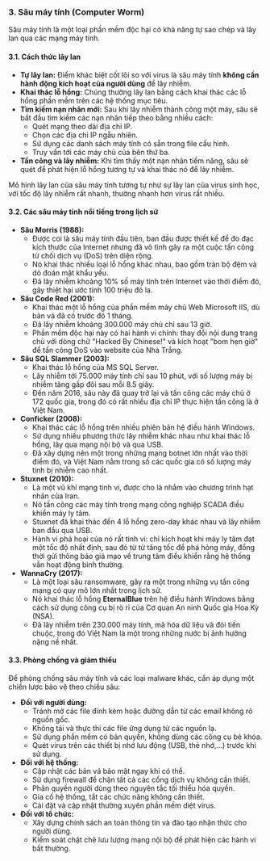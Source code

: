 ### 3. Sâu máy tính (Computer Worm)

Sâu máy tính là một loại phần mềm độc hại có khả năng tự sao chép và lây lan qua các mạng máy tính.

#### 3.1. Cách thức lây lan

* **Tự lây lan:** Điểm khác biệt cốt lõi so với virus là sâu máy tính **không cần hành động kích hoạt của người dùng** để lây nhiễm.
* **Khai thác lỗ hổng:** Chúng thường lây lan bằng cách khai thác các lỗ hổng phần mềm trên các hệ thống mục tiêu.
* **Tìm kiếm nạn nhân mới:** Sau khi lây nhiễm thành công một máy, sâu sẽ bắt đầu tìm kiếm các nạn nhân tiếp theo bằng nhiều cách:
    * Quét mạng theo dải địa chỉ IP.
    * Chọn các địa chỉ IP ngẫu nhiên.
    * Sử dụng các danh sách máy tính có sẵn trong file cấu hình.
    * Truy vấn tới các máy chủ của bên thứ ba.
* **Tấn công và lây nhiễm:** Khi tìm thấy một nạn nhân tiềm năng, sâu sẽ quét để phát hiện lỗ hổng tương tự và khai thác nó để lây nhiễm.

Mô hình lây lan của sâu máy tính tương tự như sự lây lan của virus sinh học, với tốc độ lây nhiễm rất nhanh, thường nhanh hơn virus rất nhiều.

#### 3.2. Các sâu máy tính nổi tiếng trong lịch sử

* **Sâu Morris (1988):**
    * Được coi là sâu máy tính đầu tiên, ban đầu được thiết kế để đo đạc kích thước của Internet nhưng đã vô tình gây ra một cuộc tấn công từ chối dịch vụ (DoS) trên diện rộng.
    * Nó khai thác nhiều loại lỗ hổng khác nhau, bao gồm tràn bộ đệm và dò đoán mật khẩu yếu.
    * Đã lây nhiễm khoảng 10% số máy tính trên Internet vào thời điểm đó, gây thiệt hại ước tính 100 triệu đô la.
* **Sâu Code Red (2001):**
    * Khai thác một lỗ hổng của phần mềm máy chủ Web Microsoft IIS, dù bản vá đã có trước đó 1 tháng.
    * Đã lây nhiễm khoảng 300.000 máy chủ chỉ sau 13 giờ.
    * Phần mềm độc hại này có hai hành vi chính: thay đổi nội dung trang chủ với dòng chữ "Hacked By Chinese!" và kích hoạt "bom hẹn giờ" để tấn công DoS vào website của Nhà Trắng.
* **Sâu SQL Slammer (2003):**
    * Khai thác lỗ hổng của MS SQL Server.
    * Lây nhiễm tới 75.000 máy tính chỉ sau 10 phút, với số lượng máy bị nhiễm tăng gấp đôi sau mỗi 8.5 giây.
    * Đến năm 2016, sâu này đã quay trở lại và tấn công các máy chủ ở 172 quốc gia, trong đó có rất nhiều địa chỉ IP thực hiện tấn công là ở Việt Nam.
* **Conficker (2008):**
    * Khai thác các lỗ hổng trên nhiều phiên bản hệ điều hành Windows.
    * Sử dụng nhiều phương thức lây nhiễm khác nhau như khai thác lỗ hổng, lây qua mạng nội bộ và qua USB.
    * Đã xây dựng nên một trong những mạng botnet lớn nhất vào thời điểm đó, và Việt Nam nằm trong số các quốc gia có số lượng máy tính bị nhiễm cao nhất.
* **Stuxnet (2010):**
    * Là một vũ khí mạng tinh vi, được cho là nhắm vào chương trình hạt nhân của Iran.
    * Nó tấn công các máy tính trong mạng công nghiệp SCADA điều khiển máy ly tâm.
    * Stuxnet đã khai thác đến 4 lỗ hổng zero-day khác nhau và lây nhiễm ban đầu qua USB.
    * Hành vi phá hoại của nó rất tinh vi: chỉ kích hoạt khi máy ly tâm đạt một tốc độ nhất định, sau đó từ từ tăng tốc để phá hỏng máy, đồng thời gửi thông báo giả mạo về trung tâm điều khiển rằng hệ thống vẫn hoạt động bình thường.
* **WannaCry (2017):**
    * Là một loại sâu ransomware, gây ra một trong những vụ tấn công mạng có quy mô lớn nhất trong lịch sử.
    * Nó khai thác lỗ hổng **EternalBlue** trên hệ điều hành Windows bằng cách sử dụng công cụ bị rò rỉ của Cơ quan An ninh Quốc gia Hoa Kỳ (NSA).
    * Đã lây nhiễm trên 230.000 máy tính, mã hóa dữ liệu và đòi tiền chuộc, trong đó Việt Nam là một trong những nước bị ảnh hưởng nặng nề nhất.

#### 3.3. Phòng chống và giảm thiểu

Để phòng chống sâu máy tính và các loại malware khác, cần áp dụng một chiến lược bảo vệ theo chiều sâu:

* **Đối với người dùng:**
    * Tránh mở các file đính kèm hoặc đường dẫn từ các email không rõ nguồn gốc.
    * Không tải và thực thi các file ứng dụng từ các nguồn lạ.
    * Sử dụng phần mềm có bản quyền, không dùng các công cụ bẻ khóa.
    * Quét virus trên các thiết bị nhớ lưu động (USB, thẻ nhớ,...) trước khi sử dụng.
* **Đối với hệ thống:**
    * Cập nhật các bản vá bảo mật ngay khi có thể.
    * Sử dụng firewall để chặn tất cả các cổng dịch vụ không cần thiết.
    * Phân quyền người dùng theo nguyên tắc tối thiểu hóa quyền.
    * Gia cố hệ thống, tắt các chức năng không cần thiết.
    * Cài đặt và cập nhật thường xuyên phần mềm diệt virus.
* **Đối với tổ chức:**
    * Xây dựng chính sách an toàn thông tin và đào tạo nhận thức cho người dùng.
    * Kiểm soát chặt chẽ lưu lượng mạng nội bộ để phát hiện các hành vi bất thường.